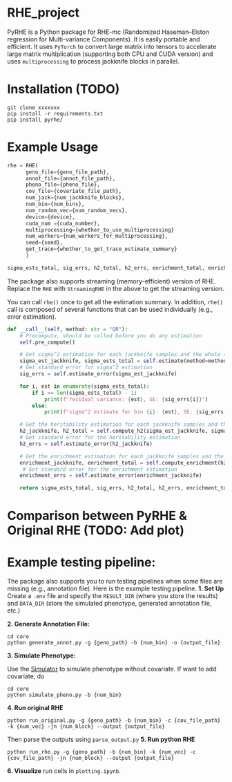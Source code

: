 # RHE_project

PyRHE is a Python package for RHE-mc (Randomized Haseman–Elston regression for Multi-variance Components). It is easily portable and efficient. It uses `PyTorch` to convert large matrix into tensors to accelerate large matrix multiplication (supporting both CPU and CUDA version) and uses `multiprocessing` to process jackknife blocks in parallel. 

# Installation (TODO)

```
git clone xxxxxxx
pip install -r requirements.txt
pip install pyrhe/
```

# Example Usage

```python
rhe = RHE(
      geno_file={geno_file_path},
      annot_file={annot_file_path},
      pheno_file={pheno_file},
      cov_file={covariate_file_path},
      num_jack={num_jackknife_blocks},
      num_bin={num_bins},
      num_random_vec={num_random_vecs},
      device={device},
      cuda_num ={cuda_number},
      multiprocessing={whether_to_use_multiprocessing}
      num_workers={num_workers_for_multiprocessing},
      seed={seed},
      get_trace={whether_to_get_trace_estimate_summary}
      )

sigma_ests_total, sig_errs, h2_total, h2_errs, enrichment_total, enrichment_errs = rhe()

```

The package also supports streaming (memory-efficient) version of RHE. Replace the `RHE` with `StreamingRHE` in the above to get the streaming version. 

You can call `rhe()` once to get all the estimation summary. In addition, `rhe()` call is composed of several functions that can be used individually (e.g., error estimation). 

```python
def __call__(self, method: str = "QR"):
    # Precompute, should be called before you do any estimation
    self.pre_compute()

    # Get sigma^2 estimation for each jackknife samples and the whole sample
    sigma_est_jackknife, sigma_ests_total = self.estimate(method=method)
    # Get standard error for sigma^2 estimation
    sig_errs = self.estimate_error(sigma_est_jackknife)

    for i, est in enumerate(sigma_ests_total):
        if i == len(sigma_ests_total) - 1:
            print(f"residual variance: {est}, SE: {sig_errs[i]}")
        else:
            print(f"sigma^2 estimate for bin {i}: {est}, SE: {sig_errs[i]}")

    # Get the heritability estimation for each jackknife samples and the whole sample
    h2_jackknife, h2_total = self.compute_h2(sigma_est_jackknife, sigma_ests_total)
    # Get standard error for the heritability estimation
    h2_errs = self.estimate_error(h2_jackknife)

    # Get the enrichment estimation for each jackknife samples and the whole sample
    enrichment_jackknife, enrichment_total = self.compute_enrichment(h2_jackknife, h2_total)
     # Get standard error for the enrichment estimation
    enrichment_errs = self.estimate_error(enrichment_jackknife)

    return sigma_ests_total, sig_errs, h2_total, h2_errs, enrichment_total, enrichment_errs

```
# Comparison between PyRHE & Original RHE (TODO: Add plot)


# Example testing pipeline:
The package also supports you to run testing pipelines when some files are missing (e.g., annotation file). Here is the example testing pipeline.
**1. Set Up**
Create a `.env` file and specify the `RESULT_DIR` (where you store the results) and `DATA_DIR` (store the simulated phenotype, generated annotation file, etc.)

**2. Generate Annotation File:**  
```
cd core
python generate_annot.py -g {geno_path} -b {num_bin} -o {output_file}
```
**3. Simulate Phenotype:**  

Use the [Simulator](https://github.com/sriramlab/Simulator) to simulate phenotype without covariate.
If want to add covariate, do 
```
cd core
python simulate_pheno.py -b {num_bin}
```
**4. Run original RHE**  
```
python run_original.py -g {geno_path} -b {num_bin} -c {cov_file_path} -k {num_vec} -jn {num_block} --output {output_file}
```
Then parse the outputs using `parse_output.py`
**5. Run python RHE**
```
python run_rhe.py -g {geno_path} -b {num_bin} -k {num_vec} -c {cov_file_path} -jn {num_block} --output {output_file}
```

**6. Visualize**
run cells in `plotting.ipynb`.
